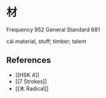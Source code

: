 # 材
Frequency 952
General Standard 681

cái
material, stuff; timber; talent

## References
- [[HSK 4]]
- [[7 Strokes]]
- [[木 Radical]]